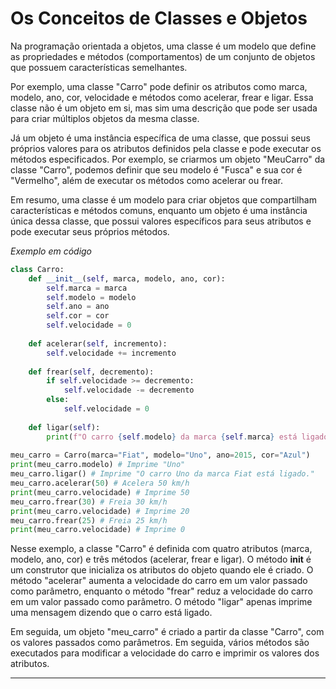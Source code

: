 # Os Conceitos de Classes e Objetos

Na programação orientada a objetos, uma classe é um modelo que define as propriedades e métodos (comportamentos) de um conjunto de objetos que possuem características semelhantes.

Por exemplo, uma classe "Carro" pode definir os atributos como marca, modelo, ano, cor, velocidade e métodos como acelerar, frear e ligar. Essa classe não é um objeto em si, mas sim uma descrição que pode ser usada para criar múltiplos objetos da mesma classe.

Já um objeto é uma instância específica de uma classe, que possui seus próprios valores para os atributos definidos pela classe e pode executar os métodos especificados. Por exemplo, se criarmos um objeto "MeuCarro" da classe "Carro", podemos definir que seu modelo é "Fusca" e sua cor é "Vermelho", além de executar os métodos como acelerar ou frear.

Em resumo, uma classe é um modelo para criar objetos que compartilham características e métodos comuns, enquanto um objeto é uma instância única dessa classe, que possui valores específicos para seus atributos e pode executar seus próprios métodos.


*Exemplo em código*
~~~py
class Carro:
    def __init__(self, marca, modelo, ano, cor):
        self.marca = marca
        self.modelo = modelo
        self.ano = ano
        self.cor = cor
        self.velocidade = 0
        
    def acelerar(self, incremento):
        self.velocidade += incremento
        
    def frear(self, decremento):
        if self.velocidade >= decremento:
            self.velocidade -= decremento
        else:
            self.velocidade = 0
            
    def ligar(self):
        print(f"O carro {self.modelo} da marca {self.marca} está ligado.")
        
meu_carro = Carro(marca="Fiat", modelo="Uno", ano=2015, cor="Azul")
print(meu_carro.modelo) # Imprime "Uno"
meu_carro.ligar() # Imprime "O carro Uno da marca Fiat está ligado."
meu_carro.acelerar(50) # Acelera 50 km/h
print(meu_carro.velocidade) # Imprime 50
meu_carro.frear(30) # Freia 30 km/h
print(meu_carro.velocidade) # Imprime 20
meu_carro.frear(25) # Freia 25 km/h
print(meu_carro.velocidade) # Imprime 0
~~~

Nesse exemplo, a classe "Carro" é definida com quatro atributos (marca, modelo, ano, cor) e três métodos (acelerar, frear e ligar). O método __init__ é um construtor que inicializa os atributos do objeto quando ele é criado. O método "acelerar" aumenta a velocidade do carro em um valor passado como parâmetro, enquanto o método "frear" reduz a velocidade do carro em um valor passado como parâmetro. O método "ligar" apenas imprime uma mensagem dizendo que o carro está ligado.

Em seguida, um objeto "meu_carro" é criado a partir da classe "Carro", com os valores passados como parâmetros. Em seguida, vários métodos são executados para modificar a velocidade do carro e imprimir os valores dos atributos.

---

